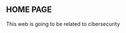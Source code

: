 
<html>
  <head>

  </head>

  <body>
  <h2>HOME PAGE</h2>
<p>This web is going to be related to cibersecurity</p>
  </body>
 </html>
